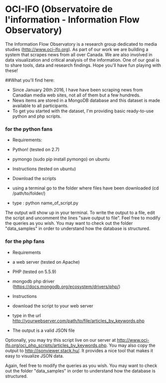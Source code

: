 # OCI-IFO (Observatoire de l'information - Information Flow Observatory)

The Information Flow Observatory is a research group dedicated to media studies (http://www.oci-ifo.org). As part of our work we are building a system that scrapes news from all over Canada. We are also involved in data visualization and critical analysis of the information. One of our goal is to share tools, data and research findings. Hope you'll have fun playing with these! 

##What you'll find here:

* Since January 26th 2016, I have have been scraping news from Canadian media web sites, not all of them but a few hundreds.
* News items are stored in a MongoDB database and this dataset is made available to all participants.
* To get you started with the dataset, I'm providing basic ready-to-use python and php scripts.

### for the python fans

* Requirements:
 * Python! (tested on 2.7)
 * pymongo (sudo pip install pymongo) on ubuntu

* Instructions (tested on ubuntu)
 * Download the scripts
 * using a terminal go to the folder where files have been downloaded (cd /path/to/folder/)
 * type : python name_of_script.py

The output will show up in your terminal. To write the output to a file, edit the script and uncomment the lines "save output to file".
Feel free to modify the queries as you wish. You may want to check out the folder "data_samples" in order to understand how the database is structured.

### for the php fans

* Requirements
 * a web server (tested on Apache)
 * PHP (tested on 5.5.9)
 * mongodb php driver (https://docs.mongodb.org/ecosystem/drivers/php/)

* Instructions
 * download the script to your web server
 * type in the url http://yourwebserver.com/path/to/file/articles_by_keywords.php
 * The output is a valid JSON file

Optionally, you may try this script live on our server at http://www.oci-ifo.org/oci_php_scripts/articles_by_keywords.php. You may also copy the output to http://jsonviewer.stack.hu/. It provides a nice tool that makes it easy to visualize JSON data.

Again, feel free to modify the queries as you wish. You may want to check out the folder "data_samples" in order to understand how the database is structured.
 




